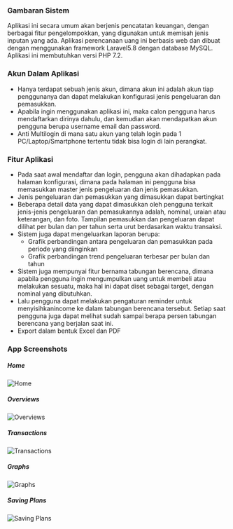 ### Gambaran Sistem

Aplikasi ini secara umum akan berjenis pencatatan keuangan, dengan berbagai fitur pengelompokkan, yang digunakan untuk memisah jenis inputan yang ada.
Aplikasi perencanaan uang ini berbasis web dan dibuat dengan menggunakan framework Laravel5.8 dengan database MySQL. Aplikasi ini membutuhkan versi PHP 7.2.

### Akun Dalam Aplikasi
- Hanya terdapat sebuah jenis akun, dimana akun ini adalah akun tiap penggunanya dan dapat melakukan konfigurasi jenis pengeluaran dan pemasukkan.
- Apabila ingin menggunakan aplikasi ini, maka calon pengguna harus mendaftarkan dirinya dahulu, dan kemudian akan mendapatkan akun pengguna berupa username email dan password.
- Anti Multilogin di mana satu akun yang telah login pada 1 PC/Laptop/Smartphone tertentu tidak bisa login di lain perangkat.

### Fitur Aplikasi
- Pada saat awal mendaftar dan login, pengguna akan dihadapkan pada halaman konfigurasi, dimana pada halaman ini pengguna bisa memasukkan master jenis pengeluaran dan jenis pemasukkan.
- Jenis pengeluaran dan pemasukkan yang dimasukkan dapat bertingkat
- Beberapa detail data yang dapat dimasukkan oleh pengguna terkait jenis-jenis pengeluaran dan pemasukannya adalah, nominal, uraian atau keterangan, dan foto. Tampilan pemasukkan dan pengeluaran dapat dilihat per bulan dan per tahun serta urut berdasarkan waktu transaksi.
- Sistem juga dapat mengeluarkan laporan berupa:
  - Grafik perbandingan antara pengeluaran dan pemasukkan pada periode yang diinginkan
  - Grafik perbandingan trend pengeluaran terbesar per bulan dan tahun
- Sistem juga mempunyai fitur bernama tabungan berencana, dimana apabila pengguna ingin mengumpulkan uang untuk membeli atau melakukan sesuatu, maka hal ini dapat diset sebagai target, dengan nominal yang dibutuhkan.
- Lalu pengguna dapat melakukan pengaturan reminder untuk menyisihkan ​income ​ke dalam tabungan berencana tersebut. Setiap saat pengguna juga dapat melihat sudah sampai berapa persen tabungan berencana yang berjalan saat ini.
- Export dalam bentuk Excel dan PDF

### App Screenshots
##### Home
![Home](https://github.com/vari8/Pecinta-Duniawi/blob/master/resources/screenshots/graphs.png)

##### Overviews
![Overviews](https://github.com/vari8/Pecinta-Duniawi/blob/master/resources/screenshots/overviews.png)

##### Transactions
![Transactions](https://github.com/vari8/Pecinta-Duniawi/blob/master/resources/screenshots/transactions.png)

##### Graphs
![Graphs](https://github.com/vari8/Pecinta-Duniawi/blob/master/resources/screenshots/graphs.png)

##### Saving Plans
![Saving Plans](https://github.com/vari8/Pecinta-Duniawi/blob/master/resources/screenshots/saving%20plan%20-%202.png)
